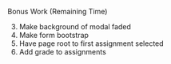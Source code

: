 Bonus Work (Remaining Time)

3. Make background of modal faded
4. Make form bootstrap
5. Have page root to first assignment selected
6. Add grade to assignments
